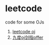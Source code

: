 leetcode
========

code for some OJs

1. [leetcode oj](http://oj.leetcode.com/ "leetcode")
2. [九度oj剑指offer](http://ac.jobdu.com/hhtproblems.php" "九度oj剑指offer")
